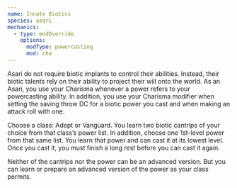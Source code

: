 ```yaml
---
name: Innate Biotics
species: asari
mechanics:
  - type: modOverride
    options:
      modType: powercasting
      mod: cha
---
```

Asari do not require biotic implants to control their abilities. Instead, their biotic talents rely on their ability
to project their will onto the world. As an Asari, you use your Charisma whenever a power refers to your powercasting
ability. In addition, you use your Charisma modifier when setting the saving throw DC for a biotic power you cast and
when making an attack roll with one.

Choose a class: Adept or Vanguard. You learn two biotic cantrips of your choice from that class’s power list. In addition,
choose one 1st-level power from that same list. You learn that power and can cast it at its lowest level. Once you cast
it, you must finish a long rest before you can cast it again.

Neither of the cantrips nor the power can be an advanced version. But you can learn or prepare an advanced version of
the power as your class permits.
